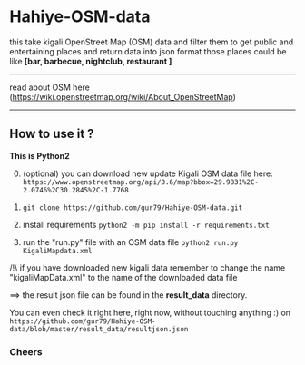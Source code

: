 # Hahiye-OSM-data


this take kigali OpenStreet Map (OSM) data and filter them to get public and entertaining places and return data into json format
those places could be like __[bar, barbecue, nightclub, restaurant ]__
___________________
read about OSM here (https://wiki.openstreetmap.org/wiki/About_OpenStreetMap)
___________________


## How to use it ?


__This is Python2__

0. (optional) you can download new update Kigali OSM data file here:
  `https://www.openstreetmap.org/api/0.6/map?bbox=29.9831%2C-2.0746%2C30.2845%2C-1.7768`
 
1. `git clone https://github.com/gur79/Hahiye-OSM-data.git`

2. install requirements
    `python2 -m pip install -r requirements.txt`
    
3. run the "run.py" file with an OSM data file
    `python2 run.py KigaliMapdata.xml`
    
/!\ if you have downloaded new kigali data remember to change the name "kigaliMapData.xml" to the name of the downloaded data file

==> the result json file can be found in the **result_data** directory.

You can even check it right here, right now, without touching anything :)  on `https://github.com/gur79/Hahiye-OSM-data/blob/master/result_data/resultjson.json`

### Cheers
